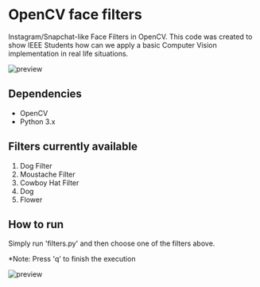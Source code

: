 # OpenCV face filters

Instagram/Snapchat-like Face Filters in OpenCV. This code was created to show IEEE Students how can we apply a basic Computer Vision implementation in real life situations.

![preview](https://github.com/jadvani/ieee_facefilters/blob/master/img/preview.jpg)


## Dependencies
 - OpenCV
 - Python 3.x
 
## Filters currently available

1. Dog Filter
2. Moustache Filter
3. Cowboy Hat Filter
4. Dog 
5. Flower

## How to run 

Simply run 'filters.py' and then choose one of the filters above. 

*Note: Press 'q' to finish the execution <br>


![preview](https://github.com/jadvani/ieee_facefilters/blob/master/img/flower_preview.jpg)
